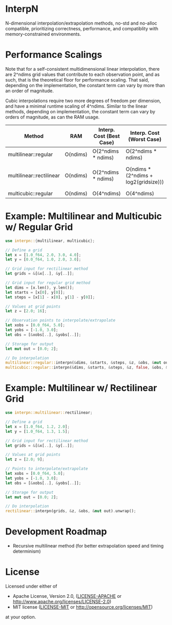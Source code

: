 # InterpN
N-dimensional interpolation/extrapolation methods, no-std and no-alloc compatible,
prioritizing correctness, performance, and compatiblity with memory-constrained environments.

# Performance Scalings
Note that for a self-consistent multidimensional linear interpolation, there are 2^ndims grid values that contribute
to each observation point, and as such, that is the theoretical floor for performance scaling. That said,
depending on the implementation, the constant term can vary by more than an order of magnitude.

Cubic interpolations require two more degrees of freedom per dimension, and have a minimal runtime scaling of 4^ndims.
Similar to the linear methods, depending on implementation, the constant term can vary by orders of magnitude,
as can the RAM usage.

| Method                        | RAM       | Interp. Cost (Best Case) | Interp. Cost (Worst Case)               | Extrap. Cost (Worst Case)                      |
|-------------------------------|-----------|--------------------------|-----------------------------------------|------------------------------------------------|
| multilinear::regular          | O(ndims)  | O(2^ndims * ndims)       | O(2^ndims * ndims)                      | O(2^ndims + ndims^2)                           |
| multilinear::rectilinear      | O(ndims)  | O(2^ndims * ndims)       | O(ndims * (2^ndims + log2(gridsize)))   | O(ndims * (2^ndims + ndims + log2(gridsize)))  |
| multicubic::regular           | O(ndims)  | O(4^ndims)               | O(4^ndims)                              | O(4^ndims)                                     |


# Example: Multilinear and Multicubic w/ Regular Grid
```rust
use interpn::{multilinear, multicubic};

// Define a grid
let x = [1.0_f64, 2.0, 3.0, 4.0];
let y = [0.0_f64, 1.0, 2.0, 3.0];

// Grid input for rectilinear method
let grids = &[&x[..], &y[..]];

// Grid input for regular grid method
let dims = [x.len(), y.len()];
let starts = [x[0], y[0]];
let steps = [x[1] - x[0], y[1] - y[0]];

// Values at grid points
let z = [2.0; 16];

// Observation points to interpolate/extrapolate
let xobs = [0.0_f64, 5.0];
let yobs = [-1.0, 3.0];
let obs = [&xobs[..], &yobs[..]];

// Storage for output
let mut out = [0.0; 2];

// Do interpolation
multilinear::regular::interpn(&dims, &starts, &steps, &z, &obs, &mut out);
multicubic::regular::interpn(&dims, &starts, &steps, &z, false, &obs, &mut out);
```

# Example: Multilinear w/ Rectilinear Grid
```rust
use interpn::multilinear::rectilinear;

// Define a grid
let x = [1.0_f64, 1.2, 2.0];
let y = [1.0_f64, 1.3, 1.5];

// Grid input for rectilinear method
let grids = &[&x[..], &y[..]];

// Values at grid points
let z = [2.0; 9];

// Points to interpolate/extrapolate
let xobs = [0.0_f64, 5.0];
let yobs = [-1.0, 3.0];
let obs = [&xobs[..], &yobs[..]];

// Storage for output
let mut out = [0.0; 2];

// Do interpolation
rectilinear::interpn(grids, &z, &obs, &mut out).unwrap();
```

# Development Roadmap
* Recursive multilinear method (for better extrapolation speed and timing determinism)

# License
Licensed under either of

- Apache License, Version 2.0, ([LICENSE-APACHE](LICENSE-APACHE) or http://www.apache.org/licenses/LICENSE-2.0)
- MIT license ([LICENSE-MIT](LICENSE-MIT) or http://opensource.org/licenses/MIT)

at your option.